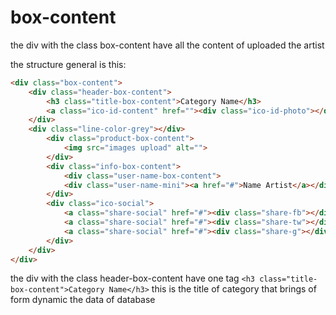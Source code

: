 # box-content

the div with the class box-content have all the content of uploaded the artist

the structure general is this:

```html
<div class="box-content">
	<div class="header-box-content">
		<h3 class="title-box-content">Category Name</h3>
		<a class="ico-id-content" href=""><div class="ico-id-photo"></div></a>
	</div>
	<div class="line-color-grey"></div>
		<div class="product-box-content">
			<img src="images upload" alt="">
	    </div>
		<div class="info-box-content">
			<div class="user-name-box-content">
			<div class="user-name-mini"><a href="#">Name Artist</a></div>
		</div>
		<div class="ico-social">
			<a class="share-social" href="#"><div class="share-fb"></div></a>
			<a class="share-social" href="#"><div class="share-tw"></div></a>
			<a class="share-social" href="#"><div class="share-g"></div></a>
		</div>
	</div>
</div>
```
the div with the class header-box-content have one tag `<h3 class="title-box-content">Category Name</h3>` this is the title of category that brings of form dynamic the data of database

